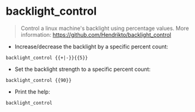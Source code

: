 # backlight_control

> Control a linux machine's backlight using percentage values.
> More information: <https://github.com/Hendrikto/backlight_control>

- Increase/decrease the backlight by a specific percent count:

`backlight_control {{+|-}}{{5}}`

- Set the backlight strength to a specific percent count:

`backlight_control {{90}}`

- Print the help:

`backlight_control`
